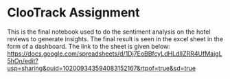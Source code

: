 # ClooTrack Assignment
This is the final notebook used to do the sentiment analysis on the hotel reviews to generate insights. The final result is seen in the excel sheet in the form of a dashboard. The link to the sheet is given below:
https://docs.google.com/spreadsheets/d/1Dj7EoBBfcyLdHLdIIZRR4UfMaigL5hOn/edit?usp=sharing&ouid=102009343594083152167&rtpof=true&sd=true
